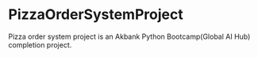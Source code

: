 # PizzaOrderSystemProject
Pizza order system project is an Akbank Python Bootcamp(Global AI Hub) completion project.
